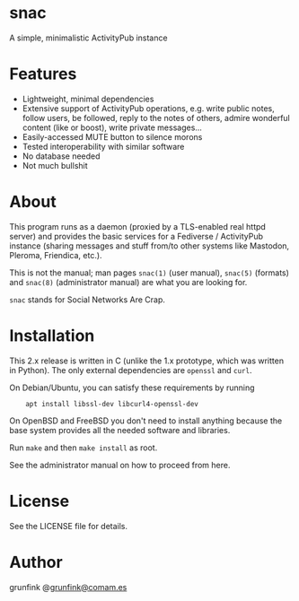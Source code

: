# snac

A simple, minimalistic ActivityPub instance

# Features

- Lightweight, minimal dependencies
- Extensive support of ActivityPub operations, e.g. write public notes, follow users, be followed, reply to the notes of others, admire wonderful content (like or boost), write private messages...
- Easily-accessed MUTE button to silence morons
- Tested interoperability with similar software
- No database needed
- Not much bullshit

# About

This program runs as a daemon (proxied by a TLS-enabled real httpd server) and provides the basic services for a Fediverse / ActivityPub instance (sharing messages and stuff from/to other systems like Mastodon, Pleroma, Friendica, etc.).

This is not the manual; man pages `snac(1)` (user manual), `snac(5)` (formats) and `snac(8)` (administrator manual) are what you are looking for.

`snac` stands for Social Networks Are Crap.

# Installation

This 2.x release is written in C (unlike the 1.x prototype, which was written in Python). The only external dependencies are `openssl` and `curl`.

On Debian/Ubuntu, you can satisfy these requirements by running

```
    apt install libssl-dev libcurl4-openssl-dev
```

On OpenBSD and FreeBSD you don't need to install anything because the base system provides all the needed software and libraries.

Run `make` and then `make install` as root.

See the administrator manual on how to proceed from here.

# License

See the LICENSE file for details.

# Author

grunfink @grunfink@comam.es

